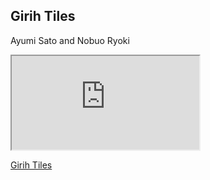 ## Girih Tiles

Ayumi Sato and Nobuo Ryoki

<div>
<iframe src="https://www.youtube.com/embed/RNbaDg0-6VQ"></iframe>
</div>

[Girih Tiles](https://www.thingiverse.com/thing:5844755)
